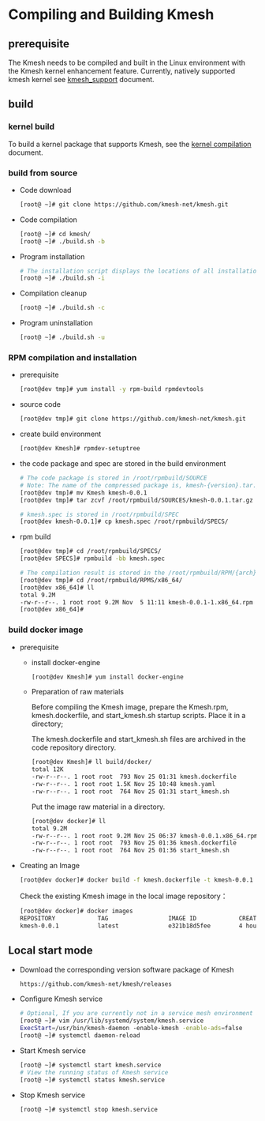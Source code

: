 # Compiling and Building Kmesh

## prerequisite

The Kmesh needs to be compiled and built in the Linux environment with the Kmesh kernel enhancement feature. Currently, natively supported kmesh kernel see [kmesh_support](kmesh_support.md) document.

## build

### kernel build

To build a kernel package that supports Kmesh, see the [kernel compilation](kmesh_kernel_compile.md) document.

### build from source

- Code download

  ```sh
  [root@ ~]# git clone https://github.com/kmesh-net/kmesh.git
  ```

- Code compilation

  ```sh
  [root@ ~]# cd kmesh/
  [root@ ~]# ./build.sh -b
  ```

- Program installation

  ```sh
  # The installation script displays the locations of all installation files for Kmesh
  [root@ ~]# ./build.sh -i
  ```

- Compilation cleanup

  ```sh
  [root@ ~]# ./build.sh -c
  ```

- Program uninstallation

  ```sh
  [root@ ~]# ./build.sh -u
  ```

### RPM compilation and installation

- prerequisite

  ```sh
  [root@dev tmp]# yum install -y rpm-build rpmdevtools
  ```
  
- source code

  ```sh
  [root@dev tmp]# git clone https://github.com/kmesh-net/kmesh.git
  ```

- create build environment

  ```sh
  [root@dev Kmesh]# rpmdev-setuptree
  ```
  
- the code package and spec are stored in the build environment

  ```sh
  # The code package is stored in /root/rpmbuild/SOURCE
  # Note: The name of the compressed package is, kmesh-{version}.tar.gz
  [root@dev tmp]# mv Kmesh kmesh-0.0.1
  [root@dev tmp]# tar zcvf /root/rpmbuild/SOURCES/kmesh-0.0.1.tar.gz kmesh-0.0.1
  
  # kmesh.spec is stored in /root/rpmbuild/SPEC
  [root@dev kmesh-0.0.1]# cp kmesh.spec /root/rpmbuild/SPECS/
  ```

- rpm build

  ```sh
  [root@dev tmp]# cd /root/rpmbuild/SPECS/
  [root@dev SPECS]# rpmbuild -bb kmesh.spec
  
  # The compilation result is stored in the /root/rpmbuild/RPM/{arch} directory.
  [root@dev tmp]# cd /root/rpmbuild/RPMS/x86_64/
  [root@dev x86_64]# ll
  total 9.2M
  -rw-r--r--. 1 root root 9.2M Nov  5 11:11 kmesh-0.0.1-1.x86_64.rpm
  [root@dev x86_64]#
  ```

### build docker image

- prerequisite

  - install docker-engine

    ```sh
    [root@dev Kmesh]# yum install docker-engine
    ```

  - Preparation of raw materials

    Before compiling the Kmesh image, prepare the Kmesh.rpm, kmesh.dockerfile, and start_kmesh.sh startup scripts. Place it in a directory;

    The kmesh.dockerfile and start_kmesh.sh files are archived in the code repository directory.

    ```sh
    [root@dev Kmesh]# ll build/docker/
    total 12K
    -rw-r--r--. 1 root root  793 Nov 25 01:31 kmesh.dockerfile
    -rw-r--r--. 1 root root 1.5K Nov 25 10:48 kmesh.yaml
    -rw-r--r--. 1 root root  764 Nov 25 01:31 start_kmesh.sh
    ```

    Put the image raw material in a directory.

    ```sh
    [root@dev docker]# ll
    total 9.2M
    -rw-r--r--. 1 root root 9.2M Nov 25 06:37 kmesh-0.0.1.x86_64.rpm
    -rw-r--r--. 1 root root  793 Nov 25 01:36 kmesh.dockerfile
    -rw-r--r--. 1 root root  764 Nov 25 01:36 start_kmesh.sh
    ```

- Creating an Image

  ```sh
  [root@dev docker]# docker build -f kmesh.dockerfile -t kmesh-0.0.1 .
  ```

  Check the existing Kmesh image in the local image repository：

  ```sh
  [root@dev docker]# docker images
  REPOSITORY            TAG                 IMAGE ID            CREATED             SIZE
  kmesh-0.0.1           latest              e321b18d5fee        4 hours ago         675MB
  ```

## Local start mode

- Download the corresponding version software package of Kmesh

  ```sh
  https://github.com/kmesh-net/kmesh/releases
  ```

- Configure Kmesh service

  ```sh
  # Optional, If you are currently not in a service mesh environment and only want to start Kmesh on a standalone basis, you can disable the ads switch. Otherwise, you can skip this step
  [root@ ~]# vim /usr/lib/systemd/system/kmesh.service
  ExecStart=/usr/bin/kmesh-daemon -enable-kmesh -enable-ads=false
  [root@ ~]# systemctl daemon-reload
  ```

- Start Kmesh service

  ```sh
  [root@ ~]# systemctl start kmesh.service
  # View the running status of Kmesh service
  [root@ ~]# systemctl status kmesh.service
  ```

- Stop Kmesh service

  ```sh
  [root@ ~]# systemctl stop kmesh.service
  ```
